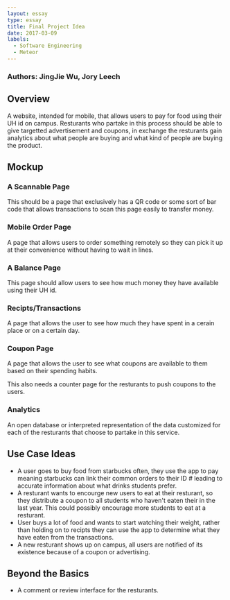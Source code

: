 ```yaml
---
layout: essay
type: essay
title: Final Project Idea
date: 2017-03-09
labels:
  - Software Engineering
  - Meteor
---
```


### Authors: JingJie Wu, Jory Leech
## Overview
A website, intended for mobile, that allows users to pay for food using their UH id on campus. Resturants who partake in this process should be able to give targetted advertisement and coupons, in exchange the resturants gain analytics about what people are buying and what kind of people are buying the product.

## Mockup 

### A Scannable Page

This should be a page that exclusively has a QR code or some sort of bar code that allows transactions to scan this page easily to transfer money. 

### Mobile Order Page

A page that allows users to order something remotely so they can pick it up at their convenience without having to wait in lines. 

### A Balance Page

This page should allow users to see how much money they have available using their UH id. 

### Recipts/Transactions

A page that allows the user to see how much they have spent in a cerain place or on a certain day. 

### Coupon Page

A page that allows the user to see what coupons are available to them based on their spending habits. 

This  also needs a counter page for the resturants to push coupons to the users.

### Analytics

An open database or interpreted representation of the data customized for each of the resturants that choose to partake in this service.

## Use Case Ideas

* A user goes to buy food from starbucks often, they use the app to pay meaning starbucks can link their common orders to their ID # leading to accurate information about what drinks students prefer.
* A resturant wants to encourge new users to eat at their resturant, so they distribute a coupon to all students who haven't eaten their in the last year. This could possibly encourage more students to eat at a resturant.
* User buys a lot of food and wants to start watching their weight, rather than holding on to recipts they can use the app to determine what they have eaten from the transactions.
* A new resturant shows up on campus, all users are notified of its existence because of a coupon or advertising. 

## Beyond the Basics

* A comment or review interface for the resturants.
